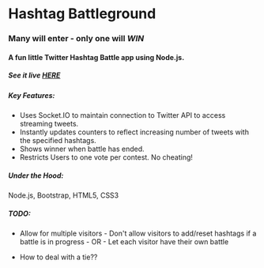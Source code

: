 # Hashtag Battleground

### Many will enter - only one will _WIN_

#### A fun little Twitter Hashtag Battle app using Node.js.

##### See it live [HERE](http://hashtag-battleground.herokuapp.com)

##### Key Features:
  - Uses Socket.IO to maintain connection to Twitter API to access streaming tweets.
  - Instantly updates counters to reflect increasing number of tweets with the specified hashtags.
  - Shows winner when battle has ended.
  - Restricts Users to one vote per contest. No cheating!

##### Under the Hood:
Node.js, Bootstrap, HTML5, CSS3

##### TODO:
   - Allow for multiple visitors 
    - Don't allow visitors to add/reset hashtags if a battle is in progress
    - OR
    - Let each visitor have their own battle
    
   -  How to deal with a tie??
